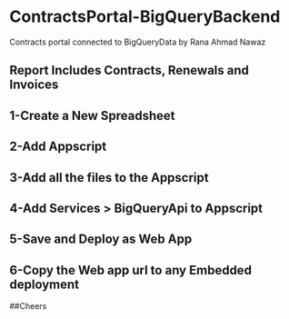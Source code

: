 # ContractsPortal-BigQueryBackend
Contracts portal connected to BigQueryData by Rana Ahmad Nawaz
## Report Includes Contracts, Renewals and Invoices

## 1-Create a New Spreadsheet
## 2-Add Appscript
## 3-Add all the files to the Appscript
## 4-Add Services > BigQueryApi to Appscript
## 5-Save and Deploy as Web App
## 6-Copy the Web app url to any Embedded deployment 

##Cheers
